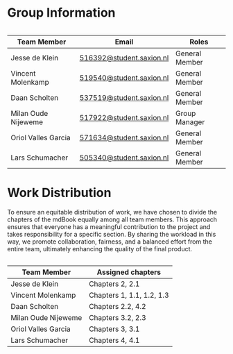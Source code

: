 # Group Information

<div style="float: left; wdth: auto">

| **Team Member**         | **Email**                        | **Roles**         |
|-------------------------|----------------------------------|-------------------|
| Jesse de Klein          | 516392@student.saxion.nl         | General Member    |
| Vincent Molenkamp       | 519540@student.saxion.nl         | General Member    |
| Daan Scholten           | 537519@student.saxion.nl         | General Member    |
| Milan Oude Nijeweme     | 517922@student.saxion.nl         | Group Manager     |
| Oriol Valles Garcia     | 571634@student.saxion.nl         | General Member    |
| Lars Schumacher         | 505340@student.saxion.nl         | General Member    |

<div>

# Work Distribution
To ensure an equitable distribution of work, we have chosen to divide the chapters of the mdBook equally among all team members. This approach ensures that everyone has a meaningful contribution to the project and takes responsibility for a specific section. By sharing the workload in this way, we promote collaboration, fairness, and a balanced effort from the entire team, ultimately enhancing the quality of the final product. 

<div style="float: left; wdth: auto">

| **Team Member**         | **Assigned chapters**            |
|-------------------------|----------------------------------|
| Jesse de Klein          | Chapters 2, 2.1         
| Vincent Molenkamp       | Chapters 1, 1.1, 1.2, 1.3         
| Daan Scholten           | Chapters 2.2, 4.2         
| Milan Oude Nijeweme     | Chapters 3.2, 2.3        
| Oriol Valles Garcia     | Chapters 3, 3.1         
| Lars Schumacher         | Chapters 4, 4.1         

<div>